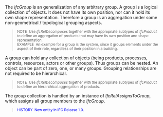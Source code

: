 ﻿The _IfcGroup_ is an generalization of any arbitrary group. A group is a logical collection of objects. It does not have its own position, nor can it hold its own shape representation. Therefore a group is an aggregation under some non-geometrical / topological grouping aspects.

> <small>NOTE&nbsp; Use <i>IfcRelDecomposes</i>
together with the appropriate subtypes of <i>IfcProduct</i>
to define an aggregation of products that may have its own position and
shape representation.<br>
EXAMPLE&nbsp; An example for a group
is the system, since it groups elements under the aspect of their role,
regardless of their position in a building.</small>

A group can hold any collection of objects (being&nbsp;products, processes, controls, resources, actors or other groups). Thus groups can be nested. An object can be part of zero, one, or many groups. Grouping relationships are not required to be hierarchical.

> <small>NOTE&nbsp; Use <i>IfcRelDecomposes</i>
together with the appropriate subtypes of <i>IfcProduct</i>
to define an hierarchical aggregation of products.</small>

The group collection is handled by an instance of _IfcRelAssignsToGroup_, which assigns all group members to the _IfcGroup_.

> <small><font color="#0000ff">HISTORY&nbsp;
New entity in IFC Release 1.0.</font></small>
>
